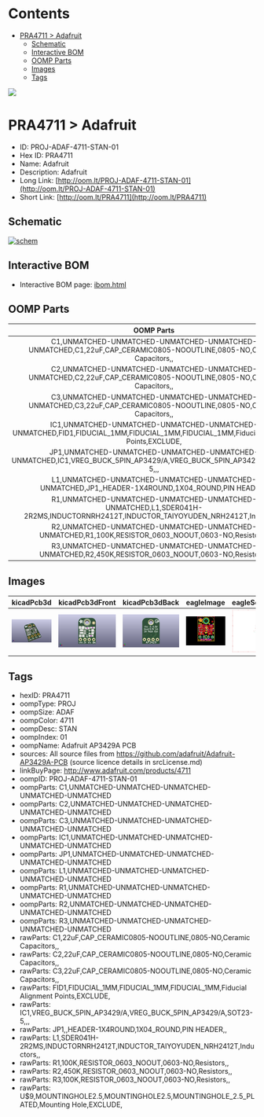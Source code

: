 



Contents
========

* [PRA4711 > Adafruit](#pra4711--adafruit)
	* [Schematic](#schematic)
	* [Interactive BOM](#interactive-bom)
	* [OOMP Parts](#oomp-parts)
	* [Images](#images)
	* [Tags](#tags)
  
![][im]
# PRA4711 > Adafruit

- ID: PROJ-ADAF-4711-STAN-01
- Hex ID: PRA4711
- Name: Adafruit
- Description: Adafruit
- Long Link: [http://oom.lt/PROJ-ADAF-4711-STAN-01](http://oom.lt/PROJ-ADAF-4711-STAN-01)
- Short Link: [http://oom.lt/PRA4711](http://oom.lt/PRA4711)

## Schematic
  
[![schem](eagleSchemImage.png)](eagleSchemImage.png)
## Interactive BOM

- Interactive BOM page: [ibom.html](https://htmlpreview.github.io/?https://github.com/oomlout/oomlout_OOMP_projects/blob/main/PROJ-ADAF-4711-STAN-01/kicad/bom/ibom.html)

## OOMP Parts
  

|OOMP Parts|
| :---: |
|C1,UNMATCHED-UNMATCHED-UNMATCHED-UNMATCHED-UNMATCHED,C1,22uF,CAP_CERAMIC0805-NOOUTLINE,0805-NO,Ceramic Capacitors,,|
|C2,UNMATCHED-UNMATCHED-UNMATCHED-UNMATCHED-UNMATCHED,C2,22uF,CAP_CERAMIC0805-NOOUTLINE,0805-NO,Ceramic Capacitors,,|
|C3,UNMATCHED-UNMATCHED-UNMATCHED-UNMATCHED-UNMATCHED,C3,22uF,CAP_CERAMIC0805-NOOUTLINE,0805-NO,Ceramic Capacitors,,|
|IC1,UNMATCHED-UNMATCHED-UNMATCHED-UNMATCHED-UNMATCHED,FID1,FIDUCIAL_1MM,FIDUCIAL_1MM,FIDUCIAL_1MM,Fiducial Alignment Points,EXCLUDE,|
|JP1,UNMATCHED-UNMATCHED-UNMATCHED-UNMATCHED-UNMATCHED,IC1,VREG_BUCK_5PIN_AP3429/A,VREG_BUCK_5PIN_AP3429/A,SOT23-5,,,|
|L1,UNMATCHED-UNMATCHED-UNMATCHED-UNMATCHED-UNMATCHED,JP1,,HEADER-1X4ROUND,1X04_ROUND,PIN HEADER,,|
|R1,UNMATCHED-UNMATCHED-UNMATCHED-UNMATCHED-UNMATCHED,L1,SDER041H-2R2MS,INDUCTORNRH2412T,INDUCTOR_TAIYOYUDEN_NRH2412T,Inductors,,|
|R2,UNMATCHED-UNMATCHED-UNMATCHED-UNMATCHED-UNMATCHED,R1,100K,RESISTOR_0603_NOOUT,0603-NO,Resistors,,|
|R3,UNMATCHED-UNMATCHED-UNMATCHED-UNMATCHED-UNMATCHED,R2,450K,RESISTOR_0603_NOOUT,0603-NO,Resistors,,|

## Images
  
  

|kicadPcb3d|kicadPcb3dFront|kicadPcb3dBack|eagleImage|eagleSchemImage|
| :---: | :---: | :---: | :---: | :---: |
|[![kicadPcb3d](kicadPcb3d_140.png)](kicadPcb3d.png)|[![kicadPcb3dFront](kicadPcb3dFront_140.png)](kicadPcb3dFront.png)|[![kicadPcb3dBack](kicadPcb3dBack_140.png)](kicadPcb3dBack.png)|[![eagleImage](eagleImage_140.png)](eagleImage.png)|[![eagleSchemImage](eagleSchemImage_140.png)](eagleSchemImage.png)|

## Tags

- hexID: PRA4711
- oompType: PROJ
- oompSize: ADAF
- oompColor: 4711
- oompDesc: STAN
- oompIndex: 01
- oompName: Adafruit AP3429A PCB
- sources: All source files from https://github.com/adafruit/Adafruit-AP3429A-PCB (source licence details in srcLicense.md)
- linkBuyPage: http://www.adafruit.com/products/4711
- oompID: PROJ-ADAF-4711-STAN-01
- oompParts: C1,UNMATCHED-UNMATCHED-UNMATCHED-UNMATCHED-UNMATCHED
- oompParts: C2,UNMATCHED-UNMATCHED-UNMATCHED-UNMATCHED-UNMATCHED
- oompParts: C3,UNMATCHED-UNMATCHED-UNMATCHED-UNMATCHED-UNMATCHED
- oompParts: IC1,UNMATCHED-UNMATCHED-UNMATCHED-UNMATCHED-UNMATCHED
- oompParts: JP1,UNMATCHED-UNMATCHED-UNMATCHED-UNMATCHED-UNMATCHED
- oompParts: L1,UNMATCHED-UNMATCHED-UNMATCHED-UNMATCHED-UNMATCHED
- oompParts: R1,UNMATCHED-UNMATCHED-UNMATCHED-UNMATCHED-UNMATCHED
- oompParts: R2,UNMATCHED-UNMATCHED-UNMATCHED-UNMATCHED-UNMATCHED
- oompParts: R3,UNMATCHED-UNMATCHED-UNMATCHED-UNMATCHED-UNMATCHED
- rawParts: C1,22uF,CAP_CERAMIC0805-NOOUTLINE,0805-NO,Ceramic Capacitors,,
- rawParts: C2,22uF,CAP_CERAMIC0805-NOOUTLINE,0805-NO,Ceramic Capacitors,,
- rawParts: C3,22uF,CAP_CERAMIC0805-NOOUTLINE,0805-NO,Ceramic Capacitors,,
- rawParts: FID1,FIDUCIAL_1MM,FIDUCIAL_1MM,FIDUCIAL_1MM,Fiducial Alignment Points,EXCLUDE,
- rawParts: IC1,VREG_BUCK_5PIN_AP3429/A,VREG_BUCK_5PIN_AP3429/A,SOT23-5,,,
- rawParts: JP1,,HEADER-1X4ROUND,1X04_ROUND,PIN HEADER,,
- rawParts: L1,SDER041H-2R2MS,INDUCTORNRH2412T,INDUCTOR_TAIYOYUDEN_NRH2412T,Inductors,,
- rawParts: R1,100K,RESISTOR_0603_NOOUT,0603-NO,Resistors,,
- rawParts: R2,450K,RESISTOR_0603_NOOUT,0603-NO,Resistors,,
- rawParts: R3,100K,RESISTOR_0603_NOOUT,0603-NO,Resistors,,
- rawParts: U$9,MOUNTINGHOLE2.5,MOUNTINGHOLE2.5,MOUNTINGHOLE_2.5_PLATED,Mounting Hole,EXCLUDE,



[im]: kicadPcb3d_450.png
